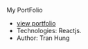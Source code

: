 My PortFolio
- [view portfolio](https://portfolio-sunharry198.vercel.app/)
- Technologies: Reactjs.
- Author: Tran Hung
